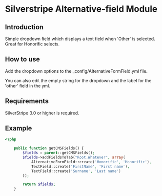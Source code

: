 # Silverstripe Alternative-field Module

## Introduction
Simple dropdown field which displays a text field when 'Other' is selected. Great for Honorific selects.


## How to use
Add the dropdown options to the _config/AlternativeFormField.yml file.

You can also edit the empty string for the dropdown and the label for the 'other' field in the yml.


## Requirements
SilverStripe 3.0 or higher is required.

## Example
```php
<?php

	public function getCMSFields() {
		$fields = parent::getCMSFields();
		$fields->addFieldsToTab("Root.Whatever", array(
			AlternativeFormField::create('Honorific', 'Honorific'),
			TextField::create('FirstName', 'First name'),
			TextField::create('Surname', 'Last name')
		));

		return $fields;
	}
```